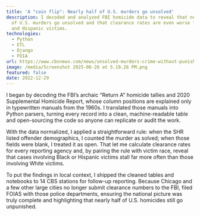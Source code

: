 ```yaml
---
title: 'A "coin flip": Nearly half of U.S. murders go unsolved'
description: I decoded and analyzed FBI homicide data to reveal that nearly half
  of U.S. murders go unsolved and that clearance rates are even worse for Black
  and Hispanic victims.
technologies:
  - Python
  - ETL
  - Django
  - FOIA
url: https://www.cbsnews.com/news/unsolved-murders-crime-without-punishment/
image: /media/Screenshot 2025-06-26 at 5.19.26 PM.png
featured: false
date: 2022-12-29
---
```

I began by decoding the FBI’s archaic “Return A” homicide tallies and 2020 Supplemental Homicide Report, whose column positions are explained only in typewritten manuals from the 1960s. I translated those manuals into Python parsers, turning every record into a clean, machine-readable table and open-sourcing the code so anyone can replicate or audit the work.

With the data normalized, I applied a straightforward rule: when the SHR listed offender demographics, I counted the murder as solved; when those fields were blank, I treated it as open. That let me calculate clearance rates for every reporting agency and, by pairing the rule with victim race, reveal that cases involving Black or Hispanic victims stall far more often than those involving White victims.

To put the findings in local context, I shipped the cleaned tables and notebooks to 14 CBS stations for follow-up reporting. Because Chicago and a few other large cities no longer submit clearance numbers to the FBI, filed FOIAS with those police departments, ensuring the national picture was truly complete and highlighting that nearly half of U.S. homicides still go unpunished.